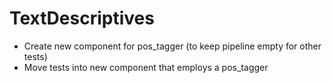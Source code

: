 # TextDescriptives
- Create new component for pos_tagger (to keep pipeline empty for other tests)
- Move tests into new component that employs a pos_tagger

<!-- {BearID:D1113359-7949-49A0-BADC-2AC6AFD94C3C-8300-0000004C43F009DE} -->
